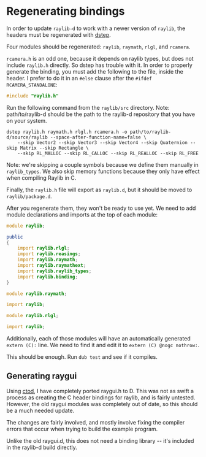 # Regenerating bindings

In order to update `raylib-d` to work with a newer version of `raylib`, the headers must be regenerated with [dstep].

Four modules should be regenerated: `raylib`, `raymath`, `rlgl`, and `rcamera`.

`rcamera.h` is an odd one, because it depends on raylib types, but does not include `raylib.h` directly. So dstep has trouble with it. In order to properly generate the binding, you must add the following to the file, inside the header. I prefer to do it in an `#else` clause after the `#ifdef RCAMERA_STANDALONE`:

```c
#include "raylib.h"
```

Run the following command from the `raylib/src` directory. Note: path/to/raylib-d should be the path to the raylib-d repository that you have on your system.

```
dstep raylib.h raymath.h rlgl.h rcamera.h -o path/to/raylib-d/source/raylib --space-after-function-name=false \
    --skip Vector2 --skip Vector3 --skip Vector4 --skip Quaternion --skip Matrix --skip Rectangle \
    --skip RL_MALLOC --skip RL_CALLOC --skip RL_REALLOC --skip RL_FREE
```

Note: we're skipping a couple symbols because we define them manually in `raylib_types`. We also skip memory functions
because they only have effect when compiling Raylib in C.

Finally, the `raylib.h` file will export as `raylib.d`, but it should be moved to `raylib/package.d`.

After you regenerate them, they won't be ready to use yet. We need to add module declarations and imports at the top
of each module:

```d
module raylib;

public
{
    import raylib.rlgl;
    import raylib.reasings;
    import raylib.raymath;
    import raylib.raymathext;
    import raylib.raylib_types;
    import raylib.binding;
}
```

```d
module raylib.raymath;

import raylib;
```

```d
module raylib.rlgl;

import raylib;
```

Additionally, each of those modules will have an automatically generated `extern (C):` line. We need to find it and
edit it to `extern (C) @nogc nothrow:`.

This should be enough. Run `dub test` and see if it compiles.

## Generating raygui

Using [ctod], I have completely ported raygui.h to D. This was not as swift a process as creating the C header bindings for raylib, and is fairly untested. However, the old raygui modules was completely out of date, so this should be a much needed update.

The changes are fairly involved, and mostly involve fixing the compiler errors that occur when trying to build the example program.

Unlike the old raygui.d, this does not need a binding library -- it's included in the raylib-d build directly.

[dstep]: https://github.com/jacob-carlborg/dstep
[ctod]: https://github.com/dkorpel/ctod
